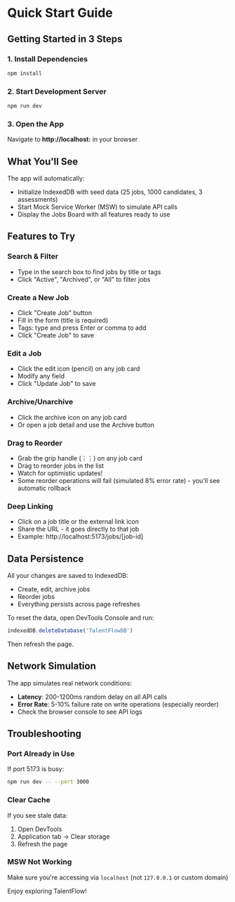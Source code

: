 # Quick Start Guide

## Getting Started in 3 Steps

### 1. Install Dependencies
```bash
npm install
```

### 2. Start Development Server
```bash
npm run dev
```

### 3. Open the App
Navigate to **http://localhost:** in your browser

## What You'll See

The app will automatically:
- Initialize IndexedDB with seed data (25 jobs, 1000 candidates, 3 assessments)
- Start Mock Service Worker (MSW) to simulate API calls
- Display the Jobs Board with all features ready to use

## Features to Try

### Search & Filter
- Type in the search box to find jobs by title or tags
- Click "Active", "Archived", or "All" to filter jobs

### Create a New Job
- Click "Create Job" button
- Fill in the form (title is required)
- Tags: type and press Enter or comma to add
- Click "Create Job" to save

### Edit a Job
- Click the edit icon (pencil) on any job card
- Modify any field
- Click "Update Job" to save

### Archive/Unarchive
- Click the archive icon on any job card
- Or open a job detail and use the Archive button

### Drag to Reorder
- Grab the grip handle (⋮⋮) on any job card
- Drag to reorder jobs in the list
- Watch for optimistic updates!
- Some reorder operations will fail (simulated 8% error rate) - you'll see automatic rollback

### Deep Linking
- Click on a job title or the external link icon
- Share the URL - it goes directly to that job
- Example: http://localhost:5173/jobs/[job-id]

## Data Persistence

All your changes are saved to IndexedDB:
- Create, edit, archive jobs
- Reorder jobs
- Everything persists across page refreshes

To reset the data, open DevTools Console and run:
```javascript
indexedDB.deleteDatabase('TalentFlowDB')
```
Then refresh the page.

## Network Simulation

The app simulates real network conditions:
- **Latency**: 200-1200ms random delay on all API calls
- **Error Rate**: 5-10% failure rate on write operations (especially reorder)
- Check the browser console to see API logs

## Troubleshooting

### Port Already in Use
If port 5173 is busy:
```bash
npm run dev -- --port 3000
```

### Clear Cache
If you see stale data:
1. Open DevTools
2. Application tab → Clear storage
3. Refresh the page

### MSW Not Working
Make sure you're accessing via `localhost` (not `127.0.0.1` or custom domain)






Enjoy exploring TalentFlow! 
